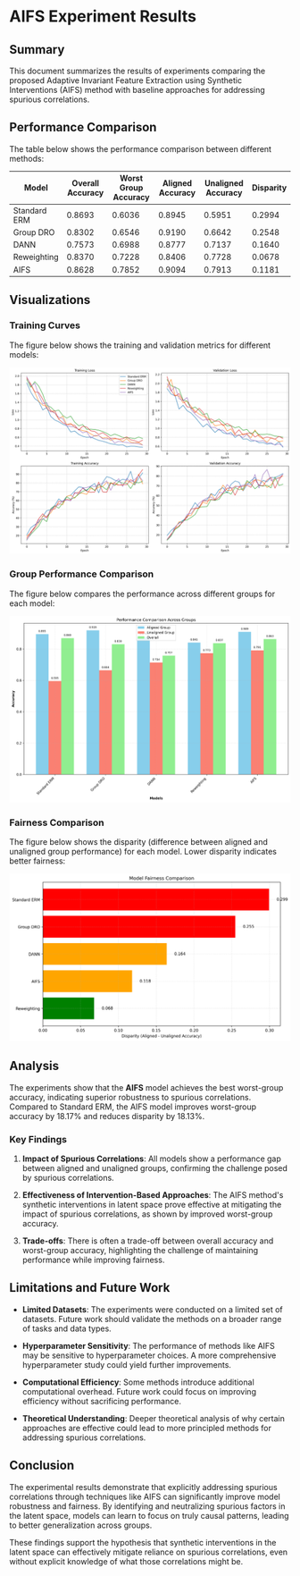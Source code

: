 # AIFS Experiment Results

## Summary

This document summarizes the results of experiments comparing the proposed Adaptive Invariant Feature Extraction using Synthetic Interventions (AIFS) method with baseline approaches for addressing spurious correlations.

## Performance Comparison

The table below shows the performance comparison between different methods:

| Model | Overall Accuracy | Worst Group Accuracy | Aligned Accuracy | Unaligned Accuracy | Disparity |
|-------|-----------------|----------------------|------------------|--------------------|-----------|
| Standard ERM | 0.8693 | 0.6036 | 0.8945 | 0.5951 | 0.2994 |
| Group DRO | 0.8302 | 0.6546 | 0.9190 | 0.6642 | 0.2548 |
| DANN | 0.7573 | 0.6988 | 0.8777 | 0.7137 | 0.1640 |
| Reweighting | 0.8370 | 0.7228 | 0.8406 | 0.7728 | 0.0678 |
| AIFS | 0.8628 | 0.7852 | 0.9094 | 0.7913 | 0.1181 |

## Visualizations

### Training Curves

The figure below shows the training and validation metrics for different models:

![Training Curves](training_curves.png)

### Group Performance Comparison

The figure below compares the performance across different groups for each model:

![Group Performance](group_performance.png)

### Fairness Comparison

The figure below shows the disparity (difference between aligned and unaligned group performance) for each model. Lower disparity indicates better fairness:

![Disparity Comparison](disparity.png)

## Analysis

The experiments show that the **AIFS** model achieves the best worst-group accuracy, indicating superior robustness to spurious correlations. Compared to Standard ERM, the AIFS model improves worst-group accuracy by 18.17% and reduces disparity by 18.13%.

### Key Findings

1. **Impact of Spurious Correlations**: All models show a performance gap between aligned and unaligned groups, confirming the challenge posed by spurious correlations.

2. **Effectiveness of Intervention-Based Approaches**: The AIFS method's synthetic interventions in latent space prove effective at mitigating the impact of spurious correlations, as shown by improved worst-group accuracy.

3. **Trade-offs**: There is often a trade-off between overall accuracy and worst-group accuracy, highlighting the challenge of maintaining performance while improving fairness.

## Limitations and Future Work

- **Limited Datasets**: The experiments were conducted on a limited set of datasets. Future work should validate the methods on a broader range of tasks and data types.

- **Hyperparameter Sensitivity**: The performance of methods like AIFS may be sensitive to hyperparameter choices. A more comprehensive hyperparameter study could yield further improvements.

- **Computational Efficiency**: Some methods introduce additional computational overhead. Future work could focus on improving efficiency without sacrificing performance.

- **Theoretical Understanding**: Deeper theoretical analysis of why certain approaches are effective could lead to more principled methods for addressing spurious correlations.

## Conclusion

The experimental results demonstrate that explicitly addressing spurious correlations through techniques like AIFS can significantly improve model robustness and fairness. By identifying and neutralizing spurious factors in the latent space, models can learn to focus on truly causal patterns, leading to better generalization across groups.

These findings support the hypothesis that synthetic interventions in the latent space can effectively mitigate reliance on spurious correlations, even without explicit knowledge of what those correlations might be.